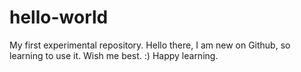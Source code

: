 # hello-world
My first experimental repository.
Hello there, I am new on Github, so learning to use it. Wish me best. :)
Happy learning.
